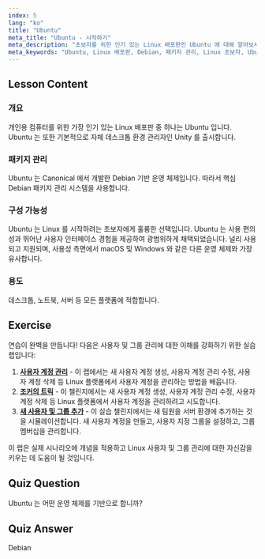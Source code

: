 ```yaml
---
index: 5
lang: "ko"
title: "Ubuntu"
meta_title: "Ubuntu - 시작하기"
meta_description: "초보자를 위한 인기 있는 Linux 배포판인 Ubuntu 에 대해 알아보세요. 기능, 패키지 관리, 그리고 데스크톱 및 서버 사용에 왜 좋은지 알아보세요."
meta_keywords: "Ubuntu, Linux 배포판, Debian, 패키지 관리, Linux 초보자, Ubuntu 튜토리얼, Linux 가이드"
---
```


## Lesson Content

### 개요

개인용 컴퓨터를 위한 가장 인기 있는 Linux 배포판 중 하나는 Ubuntu 입니다. Ubuntu 는 또한 기본적으로 자체 데스크톱 환경 관리자인 Unity 를 출시합니다.

### 패키지 관리

Ubuntu 는 Canonical 에서 개발한 Debian 기반 운영 체제입니다. 따라서 핵심 Debian 패키지 관리 시스템을 사용합니다.

### 구성 가능성

Ubuntu 는 Linux 를 시작하려는 초보자에게 훌륭한 선택입니다. Ubuntu 는 사용 편의성과 뛰어난 사용자 인터페이스 경험을 제공하여 광범위하게 채택되었습니다. 널리 사용되고 지원되며, 사용성 측면에서 macOS 및 Windows 와 같은 다른 운영 체제와 가장 유사합니다.

### 용도

데스크톱, 노트북, 서버 등 모든 플랫폼에 적합합니다.

## Exercise

연습이 완벽을 만듭니다! 다음은 사용자 및 그룹 관리에 대한 이해를 강화하기 위한 실습 랩입니다:

1. **[사용자 계정 관리](https://labex.io/ko/labs/linux-user-account-management-49)** - 이 랩에서는 새 사용자 계정 생성, 사용자 계정 관리 수정, 사용자 계정 삭제 등 Linux 플랫폼에서 사용자 계정을 관리하는 방법을 배웁니다.
2. **[조커의 트릭](https://labex.io/ko/labs/linux-the-joker-s-trick-270247)** - 이 챌린지에서는 새 사용자 계정 생성, 사용자 계정 관리 수정, 사용자 계정 삭제 등 Linux 플랫폼에서 사용자 계정을 관리하려고 시도합니다.
3. **[새 사용자 및 그룹 추가](https://labex.io/ko/labs/linux-add-new-user-and-group-17987)** - 이 실습 챌린지에서는 새 팀원을 서버 환경에 추가하는 것을 시뮬레이션합니다. 새 사용자 계정을 만들고, 사용자 지정 그룹을 설정하고, 그룹 멤버십을 관리합니다.

이 랩은 실제 시나리오에 개념을 적용하고 Linux 사용자 및 그룹 관리에 대한 자신감을 키우는 데 도움이 될 것입니다.

## Quiz Question

Ubuntu 는 어떤 운영 체제를 기반으로 합니까?

## Quiz Answer

Debian
